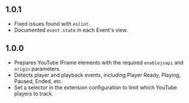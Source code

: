 1.0.1
-----

- Fixed issues found with `eslint`.
- Documented `event.state` in each Event's view.

1.0.0
-----

- Prepares YouTube IFrame elements with the required `enablejsapi` and `origin` parameters.
- Detects player and playback events, including Player Ready, Playing, Paused, Ended, etc.
- Set a selector in the extension configuration to limit which YouTube players to track.